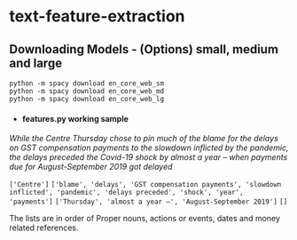 # text-feature-extraction

<h2>Downloading Models - (Options) small, medium and large </h2>
  <code>python -m spacy download en_core_web_sm</code><br>
  <code>python -m spacy download en_core_web_md</code><br>
  <code>python -m spacy download en_core_web_lg</code><br>
  <ul>
  <li><h4>features.py working sample</h4></li>
  </ul>
  <p><i>While the Centre Thursday chose to pin much of the blame for the delays on GST compensation payments to the slowdown inflicted by the pandemic, the delays preceded the Covid-19 shock by almost a year – when payments due for August-September 2019 got delayed</i></p>
<code>['Centre']</code>
<code>['blame', 'delays', 'GST compensation payments', 'slowdown inflicted', 'pandemic', 'delays preceded', 'shock', 'year', 'payments']</code>
<code>['Thursday', 'almost a year –', 'August-September 2019']</code>
<code>[]</code>
<p>The lists are in order of Proper nouns, actions or events, dates and money related references.</p>
